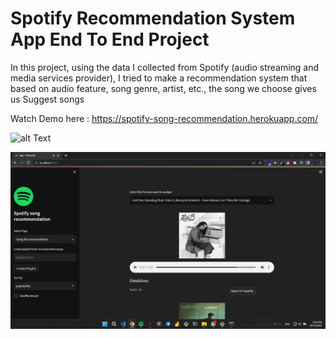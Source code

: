 # Spotify Recommendation System App End To End Project

In this project, using the data I collected from Spotify (audio streaming and media services provider), I tried to make a recommendation system that based on audio feature, song genre, artist, etc., the song we choose gives us Suggest songs

Watch Demo here : 
https://spotify-song-recommendation.herokuapp.com/

![alt Text](https://github.com/meysamraz/spotify-song-recommendation-end-to-end-project/blob/master/img/demo.gif)

<p><img src="img/preview.png" alt=""></p>
